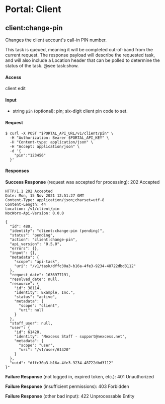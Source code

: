 # Portal: Client

## client:change-pin
Changes the client account's call-in PIN number.

This task is queued, meaning it will be completed out-of-band from the current request. The response payload will describe the requested task, and will also include a Location header that can be polled to determine the status of the task. @see task:show.

#### Access
client edit

#### Input
- string `pin` (optional): pin; six-digit client pin code to set.

#### Request
```
$ curl -X POST "$PORTAL_API_URL/v1/client/pin" \
  -H "Authorization: Bearer $PORTAL_API_KEY" \
  -H "Content-type: application/json" \
  -H "Accept: application/json" \
  -d '{
    "pin":"123456"
  }'
```

#### Responses
**Success Response** (request was accepted for processing): 202 Accepted
```
HTTP/1.1 202 Accepted
Date: Mon, 15 Nov 2021 12:51:27 GMT
Content-Type: application/json;charset=utf-8
Content-Length: 44
Location: /v1/client/pin
NocWorx-Api-Version: 0.0.0

{
  "id": 480,
  "identity": "client:change-pin (pending)",
  "status": "pending",
  "action": "client:change-pin",
  "api_version": "0.5.0",
  "errors": {},
  "input": {},
  "metadata": {
    "scope": "api-task",
    "uri": "/v1/task/dffc30a3-b16a-4fe3-9234-48722dbd3112"
  },
  "request_date": 1636977191,
  "resolved_date": null,
  "resource": {
    "id": 38114,
    "identity": Example, Inc.",
    "status": "active",
    "metadata": {
      "scope": "client",
      "uri": null
    }
  },
  "staff_user": null,
  "user": {
    "id": 61420,
    "identity": "Nexcess Staff - support@nexcess.net",
    "metadata": {
      "scope": "user",
      "uri": "/v1/user/61420"
    }
  },
  "uuid": "dffc30a3-b16a-4fe3-9234-48722dbd3112"
}"
```

**Failure Response** (not logged in, expired token, etc.): 401 Unauthorized

**Failure Response** (insufficient permissions): 403 Forbidden

**Failure Response** (other bad input): 422 Unprocessable Entity
